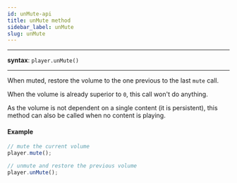 ```yaml
---
id: unMute-api
title: unMute method
sidebar_label: unMute
slug: unMute
---
```


---

**syntax**: `player.unMute()`

---

When muted, restore the volume to the one previous to the last `mute` call.

When the volume is already superior to `0`, this call won't do anything.

As the volume is not dependent on a single content (it is persistent), this
method can also be called when no content is playing.

#### Example

```js
// mute the current volume
player.mute();

// unmute and restore the previous volume
player.unMute();
```
